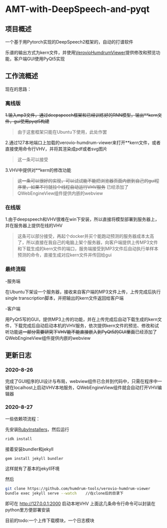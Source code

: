 # AMT-with-DeepSpeech-and-pyqt

## 项目概述

一个基于用Pytorch实现的DeepSpeech2框架的，自动的打谱软件

乐谱的输出方式为kern文件，并使用[VerovioHumdrumViewer](https://verovio.humdrum.org/)提供修改和预览功能，客户端GUI使用PyQt5实现

## 工作流概述

现在的思路：

### 离线版

~~1.输入mp3文件，通过deepspeech框架和已经训练好的RNN模型，输出**kern文件，gui使用pyqt5构建~~

>由于这套框架只能在Ubuntu下使用，此处作罢

2.通过127本地端口上加载的verovio-humdrum-viewer来打开**kern文件，或者直接使用命令行VHV，并将其渲染成pdf或者svg图片

>这一条可以接受

3.VHV中提供对**kern的修改功能

>~~这一条可以很好的实现，可以试试能不能把浏览器页面内嵌到自己的gui程序里，如果不行就拉个线程自动运行VHV服务~~
已经添加了QWebEngineView组件提供内嵌的webview

### 在线版

1.由于deepspeech和VHV很难在win下安装，所以直接将模型部署到服务器上，并在服务器上提供在线的VHV

>这条可以部分接受，再起个docker并买个能跑动预测的服务器成本太高了，所以直接在我自己的电脑上架个服务器，向客户端提供上传MP3文件和下载生成的kern文件的端口，服务端接受到MP3文件后自动执行单样本预测的命令，直接生成对应kern文件并传回给gui

### 最终流程

-服务端

在Ubuntu下架设一个服务器，接收来自客户端的MP3文件上传，上传完成后执行single transcription脚本，并把输出的kern文件返回给客户端

-客户端

用PyQt5写的GUI，提供MP3上传的功能，并在上传完成后自动下载生成的kern文件，下载完成后自动启动本机的VHV服务，依次提供kern文件的预览、修改和试听功能~~这一部分需要研究下VHV能不能直接嵌入到PyQt5的GUI里面~~已经添加了QWebEngineView组件提供内嵌的webview

## 更新日志

### 2020-8-26

完成了GUI程序的UI设计与布局，webview组件已合并到代码中，只需在程序中一键在localhost上启动VHV本地服务，QWebEngineView组件就会自动打开VHV编辑器

### 2020-8-27

一些依赖项流程：

先安装[RubyInstallers](https://github.com/oneclick/rubyinstaller2/releases/download/RubyInstaller-2.6.6-1/rubyinstaller-devkit-2.6.6-1-x64.exe)，然后运行

```cmd
ridk install
```

接着安装bundler和jekyll

```cmd
gem install jekyll bundler
```

这样就有了基本的jekyll环境

然后

```bash
git clone https://github.com/humdrum-tools/verovio-humdrum-viewer
bundle exec jekyll serve --watch    //在clone后的目录下
```

即可在 http://127.0.0.1:2000 启动本地VHV 上面这几条命令行命令可以封装在python里方便部署安装

目前的todo:一个上传下载模块，一个日志模块
